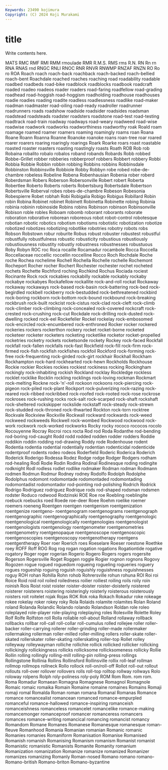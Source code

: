 ```yaml
---
Keywords: 23490 kojimura
Copyright: (C) 2024 Koji Murakami
---
```


# title

Write contents here.



MATS RMC RMF
RMI RMM rmoulade RMR R.M.S. RMS rms R.N. RN Rn
rn RNA RNAS rnd RNGC RNLI RNOC RNR RNVR RNWMP
RNZAF RNZN RO Ro ro ROA Roach roach roach-back roachback
roach-backed roach-bellied roach-bent Roachdale roached roaches roaching road roadability roadable
roadbed roadbeds road-bike roadblock roadblocks roadbook roadcraft roaded roadeo roadeos
roader roaders road-faring roadfellow road-grading roadhead road-hoggish road-hoggism roadholding roadhouse
roadhouses roadie roadies roading roadite roadless roadlessness roadlike road-maker roadman
roadmaster road-oiling road-ready roadroller roadrunner roadrunners roads roadshow roadside roadsider
roadsides roadsman roadstead roadsteads roadster roadsters roadstone road-test road-testing roadtrack
road-train roadway roadways road-weary roadweed road-wise roadwise roadwork roadworks roadworthiness
roadworthy roak Roald roam roamage roamed roamer roamers roaming roamingly
roams roan Roana Roane Roann Roanna Roanne Roanoke roanoke roans
roan-tree roar roared roarer roarers roaring roaringly roarings Roark Roarke
roars roast roastable roasted roaster roasters roasting roastingly roasts Roath
ROB Rob rob Robaina robalito robalo robalos roband robands Robards
Robb robbed Robbe-Grillet robber robberies robberproof robbers Robbert robbery Robbi
Robbia Robbie Robbin robbin robbing Robbins robbins Robbinsdale Robbinston Robbinsville
Robbiole Robby Robbyn robe robed robe-de-chambre robeless Robeline Robena Robenhausian
Robenia rober roberd Roberdsman Robers Roberson Robersonville Robert robert Roberta
Robertlee Roberto Roberts roberts Robertsburg Robertsdale Robertson Robertsville Roberval robes
robes-de-chambre Robeson Robesonia Robespierre Robet robhah Robi Robigalia Robigo Robigus
Robillard Robin robin Robina Robinet robinet Robinett Robinetta Robinette robing
Robinia robinia robinin robinoside Robins robins Robinson robinson Robinsonville Robison
roble robles Roboam robomb roborant roborants roborate roboration roborative roborean
roboreous robot robot-control robotesque robotian robotic robotics robotism robotisms robotistic
robotization robotize robotized robotizes robotizing robotlike robotries robotry robots robs
Robson Robstown robur roburite Robus robust robuster robustest robustful robustfully
robustfulness robustic robusticity robustious robustiously robustiousness robustity robustly robustness robustnesses
robustuous Roby Robyn ROC roc Roca rocaille Rocamadur rocambole Rocca
Roccella Roccellaceae roccellic roccellin roccelline Rocco Roch Rochdale Roche roche
Rochea rochelime Rochell Rochella Rochelle rochelle Rochemont Rocheport Rocher rocher
Rochert Rochester rochester rochet rocheted rochets Rochette Rochford roching Rochkind
Rochus Rociada rociest Rocinante Rock rock rockabies rockabilly rockable rockably
rockaby rockabye rockabyes Rockafellow rockallite rock-and-roll rockat Rockaway rockaway rockaways
rock-based rock-basin rock-battering rock-bed rock-begirdled rockbell rockberry rock-bestudded rock-bethreatened rockbird
rock-boring rockborn rock-bottom rock-bound rockbound rock-breaking rockbrush rock-built rockcist rock-cistus
rock-clad rock-cleft rock-climb rock-climber rock-climbing rock-concealed rock-covered rockcraft rock-crested rock-crushing
rock-cut Rockdale rock-drilling rock-dusted rock-dwelling rocked rock-eel Rockefeller Rockel rockelay
rock-embosomed rock-encircled rock-encumbered rock-enthroned Rocker rocker rockered rockeries rockers rockerthon
rockery rocket rocket-borne rocketed rocketeer rocketer rocketers rocketing rocketlike rocketor
rocket-propelled rocketries rocketry rockets rocketsonde rockety Rockey rock-faced Rockfall rockfall
rock-fallen rockfalls rock-fast Rockfield rock-fill rock-firm rock-firmed rock-fish rockfish rockfishes
rockfoil Rockford rock-forming rock-free rock-frequenting rock-girded rock-girt rockhair Rockhall Rockham
Rockhampton rock-hard rockhearted rock-hewn Rockholds Rockhouse Rockie rockier Rockies rockies
rockiest rockiness rocking Rockingham rockingly rock-inhabiting rockish Rockland rocklay Rockledge
rockless rocklet rocklike Rocklin rockling rocklings rock-loving rockman Rockmart rock-melting
Rockne rock-'n'-roll rockoon rockoons rock-piercing rock-pigeon rock-piled rock-plant Rockport rock-pulverizing
rock-razing rock-reared rock-ribbed rockribbed rock-roofed rock-rooted rock-rose rockrose rockroses rock-rushing
rocks rock-salt rock-scarped rock-shaft rockshaft rock-sheltered rockskipper rockslide rockstaff rock-steady
rock-strewn rock-studded rock-throned rock-thwarted Rockton rock-torn rocktree Rockvale Rockview Rockville
Rockwall rockward rockwards rock-weed rockweed rockweeds Rockwell rock-wombed Rockwood rockwood
rock-work rockwork rock-worked rockworks Rocky rocky rococo rococos rocolo Rocouyenne
Rocray Rocroi rocs rocta Rod rod Roda Rodanthe rod-bending rod-boring
rod-caught Rodd rodd rodded rodden rodder rodders Roddie roddikin roddin
rodding rod-drawing Roddy rode Rodenhouse rodent Rodentia rodentia rodential rodentially
rodentian rodenticidal rodenticide rodentproof rodents rodeo rodeos Roderfield Roderic Roderica
Roderich Roderick Roderigo Rodessa Rodez Rodge rodge Rodger Rodgers rodham
rod-healing Rodi Rodie Rodin Rodina Rodinal Rodinesque roding rodingite rodknight
Rodl rodless rodlet rodlike rodmaker Rodman rodman Rodmann rodmen Rodmun
Rodmur Rodney rodney Rodolfo Rodolph Rodolphe Rodolphus rodomont rodomontade rodomontaded
rodomontading rodomontadist rodomontador rod-pointing rod-polishing Rodrich Rodrick Rodrigo Rodriguez rodriguez
Rodrique rods rod-shaped rodsman rodsmen rodster Roduco rodwood Rodzinski ROE
Roe roe Roebling roeblingite roebuck roebucks roed Roede roe-deer Roee
Roehm roelike roemer roemers roeneng Roentgen roentgen roentgenism roentgenization roentgenize
roentgeno- roentgenogram roentgenograms roentgenograph roentgenographic roentgenographically roentgenography roentgenologic roentgenological roentgenologically
roentgenologies roentgenologist roentgenologists roentgenology roentgenometer roentgenometries roentgenometry roentgenopaque roentgenoscope roentgenoscopic
roentgenoscopies roentgenoscopy roentgenotherapy roentgens roentgentherapy Roer roer Roerich roes Roeselare
Roeser roestone Roethke roey ROFF Roff ROG Rog rog rogan
rogation rogations Rogationtide rogative rogatory Roger roger rogerian Rogerio Rogero
Rogers rogers rogersite Rogerson Rogersville Roget Roggen roggle Rogier rognon
rognons Rogovy Rogozen rogue rogued roguedom rogueing rogueling rogueries roguery
rogues rogueship roguing roguish roguishly roguishness roguishnesses roguy ROH rohan
Rohilla Rohn rohob Rohrersville rohun rohuna ROI Roi roi Roice
Roid roid roil roiled roiledness roilier roiliest roiling roils roily
roin roinish Rois Roist roist roister roister-doister roister-doisterly roistered roisterer
roisterers roistering roisteringly roisterly roisterous roisterously roisters roit roitelet rojak
Rojas ROK Rok roka Rokach Rokadur roke rokeage rokee rokelay
roker rokey roky Rola Rolaids rolamite rolamites Rolan Roland roland
Rolanda Rolandic Rolando rolando Rolandson Roldan role roleo roleplayed role-player
role-playing roleplaying roles Rolesville Rolette Roley Rolf Rolfe Rolfston roll
Rolla rollable roll-about Rolland rollaway rollback rollbacks rollbar roll-call roll-collar
roll-cumulus rolled rollejee roller roller-backer roller-carrying rollerer roller-grinding roller-made rollermaker
rollermaking rollerman roller-milled roller-milling rollers roller-skate roller-skated rollerskater roller-skating rollerskating
roller-top Rollet rolley rolleyway rolleywayman rolliche rollichie rollick rollicked rollicker
rollicking rollickingly rollickingness rollicks rollicksome rollicksomeness rollicky Rollie Rollin rolling
rollingly rolling-mill rolling-pin rolling-press rollings Rollingstone Rollinia Rollins Rollinsford Rollinsville
rollix roll-leaf rollman rollmop rollmops rollneck Rollo rollock roll-on/roll-off Rollot
roll-out rollout rollouts roll-over rollover rollovers rolls roll-top rolltop rollway
rollways Rolo roloway rolpens Rolph roly-poliness roly-poly ROM Rom Rom.
rom rom. Roma Romadur Romaean Romagna Romagnese Romagnol Romagnole Romaic
romaic romaika Romain Romaine romaine romaines Romains Romaji romaji romal
Romalda Roman roman romana Romanal Romanas Romance romance romancealist romancean
romanced romance-empurpled romanceful romance-hallowed romance-inspiring romanceish romanceishness romanceless romancelet romancelike
romance-making romancemonger romanceproof romancer romanceress romancers romances romance-writing romancical romancing
romancist romancy Romandom Romane Romanes Romanese Romanesque romanesque roman-fleuve Romanhood
Romania Romanian romanian Romanic romanic Romanies romanies Romaniform Romanisation Romanise
Romanised Romanish romanish Romanising Romanism romanism Romanist romanist Romanistic romanistic
Romanists Romanite Romanity romanium Romanization romanization Romanize romanize romanized Romanizer
romanizes romanizing Romanly Roman-nosed Romano romano romano- Romano-british Romano-briton Romano-byzantine
